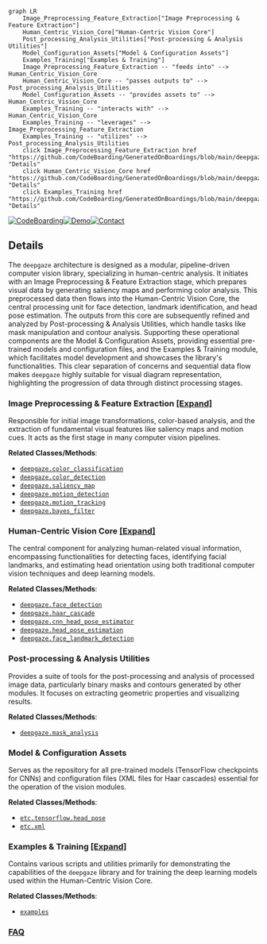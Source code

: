 ```mermaid
graph LR
    Image_Preprocessing_Feature_Extraction["Image Preprocessing & Feature Extraction"]
    Human_Centric_Vision_Core["Human-Centric Vision Core"]
    Post_processing_Analysis_Utilities["Post-processing & Analysis Utilities"]
    Model_Configuration_Assets["Model & Configuration Assets"]
    Examples_Training["Examples & Training"]
    Image_Preprocessing_Feature_Extraction -- "feeds into" --> Human_Centric_Vision_Core
    Human_Centric_Vision_Core -- "passes outputs to" --> Post_processing_Analysis_Utilities
    Model_Configuration_Assets -- "provides assets to" --> Human_Centric_Vision_Core
    Examples_Training -- "interacts with" --> Human_Centric_Vision_Core
    Examples_Training -- "leverages" --> Image_Preprocessing_Feature_Extraction
    Examples_Training -- "utilizes" --> Post_processing_Analysis_Utilities
    click Image_Preprocessing_Feature_Extraction href "https://github.com/CodeBoarding/GeneratedOnBoardings/blob/main/deepgaze/Image_Preprocessing_Feature_Extraction.md" "Details"
    click Human_Centric_Vision_Core href "https://github.com/CodeBoarding/GeneratedOnBoardings/blob/main/deepgaze/Human_Centric_Vision_Core.md" "Details"
    click Examples_Training href "https://github.com/CodeBoarding/GeneratedOnBoardings/blob/main/deepgaze/Examples_Training.md" "Details"
```

[![CodeBoarding](https://img.shields.io/badge/Generated%20by-CodeBoarding-9cf?style=flat-square)](https://github.com/CodeBoarding/GeneratedOnBoardings)[![Demo](https://img.shields.io/badge/Try%20our-Demo-blue?style=flat-square)](https://www.codeboarding.org/demo)[![Contact](https://img.shields.io/badge/Contact%20us%20-%20contact@codeboarding.org-lightgrey?style=flat-square)](mailto:contact@codeboarding.org)

## Details

The `deepgaze` architecture is designed as a modular, pipeline-driven computer vision library, specializing in human-centric analysis. It initiates with an Image Preprocessing & Feature Extraction stage, which prepares visual data by generating saliency maps and performing color analysis. This preprocessed data then flows into the Human-Centric Vision Core, the central processing unit for face detection, landmark identification, and head pose estimation. The outputs from this core are subsequently refined and analyzed by Post-processing & Analysis Utilities, which handle tasks like mask manipulation and contour analysis. Supporting these operational components are the Model & Configuration Assets, providing essential pre-trained models and configuration files, and the Examples & Training module, which facilitates model development and showcases the library's functionalities. This clear separation of concerns and sequential data flow makes `deepgaze` highly suitable for visual diagram representation, highlighting the progression of data through distinct processing stages.

### Image Preprocessing & Feature Extraction [[Expand]](./Image_Preprocessing_Feature_Extraction.md)
Responsible for initial image transformations, color-based analysis, and the extraction of fundamental visual features like saliency maps and motion cues. It acts as the first stage in many computer vision pipelines.


**Related Classes/Methods**:

- <a href="https://github.com/mpatacchiola/deepgaze/blob/master/deepgaze/color_classification.py" target="_blank" rel="noopener noreferrer">`deepgaze.color_classification`</a>
- <a href="https://github.com/mpatacchiola/deepgaze/blob/master/deepgaze/color_detection.py" target="_blank" rel="noopener noreferrer">`deepgaze.color_detection`</a>
- <a href="https://github.com/mpatacchiola/deepgaze/blob/master/deepgaze/saliency_map.py" target="_blank" rel="noopener noreferrer">`deepgaze.saliency_map`</a>
- <a href="https://github.com/mpatacchiola/deepgaze/blob/master/deepgaze/motion_detection.py" target="_blank" rel="noopener noreferrer">`deepgaze.motion_detection`</a>
- <a href="https://github.com/mpatacchiola/deepgaze/blob/master/deepgaze/motion_tracking.py" target="_blank" rel="noopener noreferrer">`deepgaze.motion_tracking`</a>
- <a href="https://github.com/mpatacchiola/deepgaze/blob/master/deepgaze/bayes_filter.py" target="_blank" rel="noopener noreferrer">`deepgaze.bayes_filter`</a>


### Human-Centric Vision Core [[Expand]](./Human_Centric_Vision_Core.md)
The central component for analyzing human-related visual information, encompassing functionalities for detecting faces, identifying facial landmarks, and estimating head orientation using both traditional computer vision techniques and deep learning models.


**Related Classes/Methods**:

- <a href="https://github.com/mpatacchiola/deepgaze/blob/master/deepgaze/face_detection.py" target="_blank" rel="noopener noreferrer">`deepgaze.face_detection`</a>
- <a href="https://github.com/mpatacchiola/deepgaze/blob/master/deepgaze/haar_cascade.py" target="_blank" rel="noopener noreferrer">`deepgaze.haar_cascade`</a>
- <a href="https://github.com/mpatacchiola/deepgaze/blob/master/deepgaze/cnn_head_pose_estimator.py" target="_blank" rel="noopener noreferrer">`deepgaze.cnn_head_pose_estimator`</a>
- <a href="https://github.com/mpatacchiola/deepgaze/blob/master/deepgaze/head_pose_estimation.py" target="_blank" rel="noopener noreferrer">`deepgaze.head_pose_estimation`</a>
- <a href="https://github.com/mpatacchiola/deepgaze/blob/master/deepgaze/face_landmark_detection.py" target="_blank" rel="noopener noreferrer">`deepgaze.face_landmark_detection`</a>


### Post-processing & Analysis Utilities
Provides a suite of tools for the post-processing and analysis of processed image data, particularly binary masks and contours generated by other modules. It focuses on extracting geometric properties and visualizing results.


**Related Classes/Methods**:

- <a href="https://github.com/mpatacchiola/deepgaze/blob/master/deepgaze/mask_analysis.py" target="_blank" rel="noopener noreferrer">`deepgaze.mask_analysis`</a>


### Model & Configuration Assets
Serves as the repository for all pre-trained models (TensorFlow checkpoints for CNNs) and configuration files (XML files for Haar cascades) essential for the operation of the vision modules.


**Related Classes/Methods**:

- <a href="https://github.com/mpatacchiola/deepgaze/blob/master/etc/tensorflow/head_pose/" target="_blank" rel="noopener noreferrer">`etc.tensorflow.head_pose`</a>
- <a href="https://github.com/mpatacchiola/deepgaze/blob/master/etc/xml/" target="_blank" rel="noopener noreferrer">`etc.xml`</a>


### Examples & Training [[Expand]](./Examples_Training.md)
Contains various scripts and utilities primarily for demonstrating the capabilities of the `deepgaze` library and for training the deep learning models used within the Human-Centric Vision Core.


**Related Classes/Methods**:

- <a href="https://github.com/mpatacchiola/deepgaze/blob/master/examples/" target="_blank" rel="noopener noreferrer">`examples`</a>




### [FAQ](https://github.com/CodeBoarding/GeneratedOnBoardings/tree/main?tab=readme-ov-file#faq)
